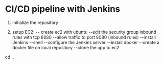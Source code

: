 # CI/CD pipeline with Jenkins

1. initialize the repository

2. setup EC2:
-- create ec2 with ubuntu
    --edit the security group inbound rules with tcp 8080
      --allow traffic to port 8080 (inbound rules)
--install Jenkins
    --shell
	--configure the Jenkins server
--install docker
	--create a docker file on local repository
--clone the app to ec2

cd ..
